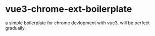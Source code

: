 # vue3-chrome-ext-boilerplate
a simple boilerplate for chrome devlopment with vue3, will be perfect gradually.